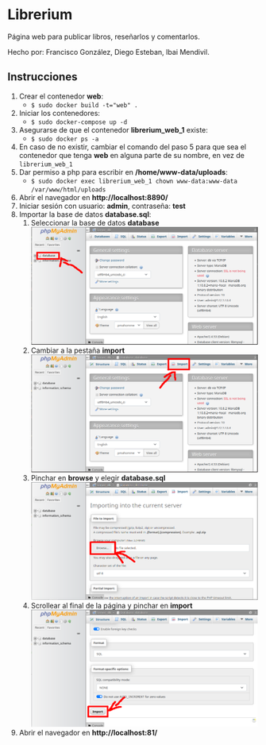 # Librerium
Página web para publicar libros, reseñarlos y comentarlos.

Hecho por: Francisco González, Diego Esteban, Ibai Mendivil.

## Instrucciones
1. Crear el contenedor **web**:
    * `$ sudo docker build -t="web" .`
2. Iniciar los contenedores:
    * `$ sudo docker-compose up -d`
3. Asegurarse de que el contenedor **librerium_web_1** existe:
    * `$ sudo docker ps -a`
4. En caso de no existir, cambiar el comando del paso 5 para que sea el contenedor que tenga **web** en alguna parte de su nombre, en vez de `librerium_web_1`
5. Dar permiso a php para escribir en **/home/www-data/uploads**:
    * `$ sudo docker exec librerium_web_1 chown www-data:www-data /var/www/html/uploads`
6. Abrir el navegador en **http://localhost:8890/**
8. Iniciar sesión con usuario: **admin**, contraseña: **test**
7. Importar la base de datos **database.sql**:
    1. Seleccionar la base de datos **database** ![](resources/elegir_database.png)
    2. Cambiar a la pestaña **import** ![](resources/import.png)
    3. Pinchar en **browse** y elegir **database.sql** ![](resources/browse.png)
    4. Scrollear al final de la página y pinchar en **import** ![](resources/import_btn.png)
8. Abrir el navegador en **http://localhost:81/**

